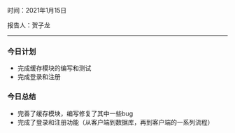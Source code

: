 时间：2021年1月15日

报告人：贺子龙

---
### 今日计划

* 完成缓存模块的编写和测试
* 完成登录和注册

### 今日总结

* 完善了缓存模块，编写修复了其中一些bug
* 完成了登录和注册功能（从客户端到数据库，再到客户端的一系列流程）
